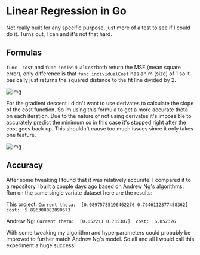 # Linear Regression in Go
Not really built for any specific purpose, just more of a test to see if I could do it.
Turns out, I can and it's not that hard.
## Formulas
`func  cost` and `func individualCost`both return the MSE (mean square error), only difference is that `func individualCost` has an m (size) of 1 so it basically just returns the squared distance to the fit line divided by 2.

![img](https://i.imgur.com/6Qu5jjv.png)


For the gradient descent I didn't want to use derivates to calculate the slope of the cost function. So im using this formula to get a more accurate theta on each iteration. Due to the nature of not using derivates it's impossible to accurately predict the minimum so in this case it's stopped right after the cost goes back up. This shouldn't cause too much issues since it only takes one feature.

![img](https://cdn-images-1.medium.com/max/1181/1*8Omixzi4P2mnqdsPwIR1GQ.png)

## Accuracy
After some tweaking I found that it was relatively accurate. I compared it to a repository I built a couple days ago based on Andrew Ng's algorithms. Run on the same single variate dataset here are the results:

This project: `Current theta:  [0.08975785196462276 0.7646112377458362]  cost:  5.896308082090673`

Andrew Ng: `Current theta:  [0.052211 0.735307]  cost:  6.052326`

With some tweaking my algorithm and hyperparameters could probably be improved to further match Andrew Ng's model. So all and all I would call this experiment a huge success!